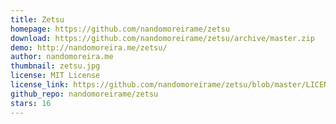 ```yaml
---
title: Zetsu
homepage: https://github.com/nandomoreirame/zetsu
download: https://github.com/nandomoreirame/zetsu/archive/master.zip
demo: http://nandomoreira.me/zetsu/
author: nandomoreira.me
thumbnail: zetsu.jpg
license: MIT License
license_link: https://github.com/nandomoreirame/zetsu/blob/master/LICENSE
github_repo: nandomoreirame/zetsu
stars: 16
---
```

